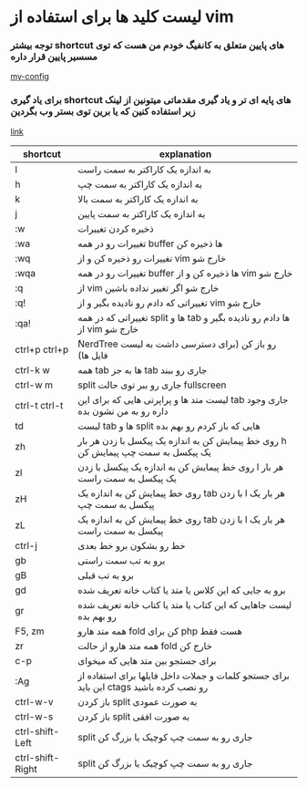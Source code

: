 # لیست کلید ها برای استفاده از vim

### توجه بیشتر shortcut های پایین متعلق به کانفیگ خودم من هست که توی مسسیر پایین قرار داره
[my-config](https://github.com/alikaramniya/vim.git)

### برای یاد گیری shortcut های پایه ای تر و یاد گیری مقدماتی میتونین از لینک زیر استفاده کنین که یا برین توی بستر وب بگردین
[link](https://otedia.com/%d8%a2%d9%85%d9%88%d8%b2%d8%b4-%d9%88%db%8c%d8%b1%d8%a7%db%8c%d8%b4%da%af%d8%b1-vim/)

| shortcut         | explanation                                                                           |
| ---------------- | ------------------------------------------------------------------------------------- |
| l                | به اندازه یک کاراکتر به سمت راست                                                      |
| h                | به اندازه یک کاراکتر به سمت چپ                                                        |
| k                | به اندازه یک کاراکتر به سمت بالا                                                       |
| j                | به اندازه یک کاراکتر به سمت پایین                                                     |
| :w               | ذخیره کردن تغییرات                                                                    |
| :wa              | تغییرات رو در همه buffer ها ذخیره کن                                                  |
| :wq              | تغییرات رو ذخیره کن و از vim خارج شو                                                  |
| :wqa             | تغییرات رو در همه buffer ها ذخیره کن و از vim خارج شو                                 |
| :q               | از vim خارج شو اگر تغییر نداده باشین                                                  |
| :q!              | تغییراتی که دادم رو نادیده بگیر و از vim خارج شو                                      |
| :qa!             | تغییراتی که در همه split ها و tab ها دادم رو نادیده بگیر و از vim خارج شو             |
| ctrl+p ctrl+p    | ٔNerdTree رو باز کن (برای دسترسی داشت به لیست فایل ها)                                 |
| ctrl-k w         | همه tab ها به جز tab جاری رو ببند                                                     |
| ctrl-w m         | split جاری رو ببر توی حالت fullscreen                                                 |
| ctrl-t ctrl-t    | لیست متد ها و پراپرتی هایی که برای این tab جاری وجود داره رو به من نشون بده           |
| td               | لیست tab ها و split هایی که باز کردم رو بهم بده                                       |
| zh               | روی خط پیمایش کن به اندازه یک پیکسل با زدن هر بار h یک پیکسل به سمت چپ پیمایش کن      |
| zl               | روی خط پیمایش کن به اندازه یک پیکسل با زدن l هر بار یک پیکسل به سمت راست              |
| zH               | روی خط پیمایش کن به اندازه یک tab با زدن l هر بار یک پیکسل به سمت چپ                  |
| zL               | روی خط پیمایش کن به اندازه یک tab با زدن l هر بار یک پیکسل به سمت راست                |
| ctrl-j           | خط رو بشکون برو خط بعدی                                                               |
| gb               | برو به تب سمت راستی                                                                   |
| gB               | برو به تب قبلی                                                                        |
| gd               | برو به جایی که این کلاس یا متد یا کتاب خانه تعریف شده                                  |
| gr               | لیست جاهایی که این کتاب یا متد یا کتاب خانه تعریف شده رو بهم بده                      |
| F5, zm           | همه متد هارو fold کن برای php هست فقط                                                 |
| zr               | همه متد هارو از حالت fold خارج کن                                                     |
| c-p              | برای جستجو بین متد هایی که میخوای                                                     |
| :Ag              | برای جستجو کلمات و جملات داخل فایلها برای استفاده از این باید ctags رو نصب کرده باشید  |
| ctrl-w-v         | باز کردن split به صورت عمودی                                                          |
| ctrl-w-s         | باز کردن split به صورت افقی                                                           |
| ctrl-shift-Left  | split جاری رو به سمت چپ کوچیک یا بزرگ کن                                              |
| ctrl-shift-Right | split جاری رو به سمت چپ کوچیک یا بزرگ کن                                              |
